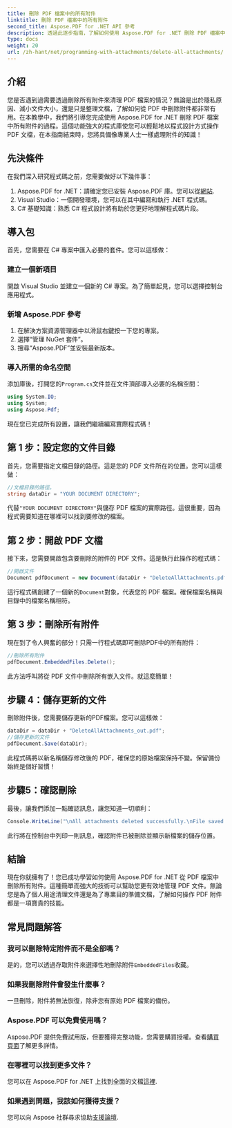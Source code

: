 ```yaml
---
title: 刪除 PDF 檔案中的所有附件
linktitle: 刪除 PDF 檔案中的所有附件
second_title: Aspose.PDF for .NET API 參考
description: 透過此逐步指南，了解如何使用 Aspose.PDF for .NET 刪除 PDF 檔案中的所有附件。簡化您的 PDF 管理。
type: docs
weight: 20
url: /zh-hant/net/programming-with-attachments/delete-all-attachments/
---
```

## 介紹

您是否遇到過需要透過刪除所有附件來清理 PDF 檔案的情況？無論是出於隱私原因、減小文件大小，還是只是整理文檔，了解如何從 PDF 中刪除附件都非常有用。在本教學中，我們將引導您完成使用 Aspose.PDF for .NET 刪除 PDF 檔案中所有附件的過程。這個功能強大的程式庫使您可以輕鬆地以程式設計方式操作 PDF 文檔，在本指南結束時，您將具備像專業人士一樣處理附件的知識！

## 先決條件

在我們深入研究程式碼之前，您需要做好以下幾件事：

1.  Aspose.PDF for .NET：請確定您已安裝 Aspose.PDF 庫。您可以從[網站](https://releases.aspose.com/pdf/net/).
2. Visual Studio：一個開發環境，您可以在其中編寫和執行 .NET 程式碼。
3. C# 基礎知識：熟悉 C# 程式設計將有助於您更好地理解程式碼片段。

## 導入包

首先，您需要在 C# 專案中匯入必要的套件。您可以這樣做：

### 建立一個新項目

開啟 Visual Studio 並建立一個新的 C# 專案。為了簡單起見，您可以選擇控制台應用程式。

### 新增 Aspose.PDF 參考

1. 在解決方案資源管理器中以滑鼠右鍵按一下您的專案。
2. 選擇“管理 NuGet 套件”。
3. 搜尋“Aspose.PDF”並安裝最新版本。

### 導入所需的命名空間

添加庫後，打開您的`Program.cs`文件並在文件頂部導入必要的名稱空間：

```csharp
using System.IO;
using System;
using Aspose.Pdf;
```

現在您已完成所有設置，讓我們繼續編寫實際程式碼！

## 第 1 步：設定您的文件目錄

首先，您需要指定文檔目錄的路徑。這是您的 PDF 文件所在的位置。您可以這樣做：

```csharp
//文檔目錄的路徑。
string dataDir = "YOUR DOCUMENT DIRECTORY";
```

代替`"YOUR DOCUMENT DIRECTORY"`與儲存 PDF 檔案的實際路徑。這很重要，因為程式需要知道在哪裡可以找到要修改的檔案。

## 第 2 步：開啟 PDF 文檔

接下來，您需要開啟包含要刪除的附件的 PDF 文件。這是執行此操作的程式碼：

```csharp
//開啟文件
Document pdfDocument = new Document(dataDir + "DeleteAllAttachments.pdf");
```

這行程式碼創建了一個新的`Document`對象，代表您的 PDF 檔案。確保檔案名稱與目錄中的檔案名稱相符。

## 第 3 步：刪除所有附件

現在到了令人興奮的部分！只需一行程式碼即可刪除PDF中的所有附件：

```csharp
//刪除所有附件
pdfDocument.EmbeddedFiles.Delete();
```

此方法呼叫將從 PDF 文件中刪除所有嵌入文件。就這麼簡單！

## 步驟 4：儲存更新的文件

刪除附件後，您需要儲存更新的PDF檔案。您可以這樣做：

```csharp
dataDir = dataDir + "DeleteAllAttachments_out.pdf";
//儲存更新的文件
pdfDocument.Save(dataDir);
```

此程式碼將以新名稱儲存修改後的 PDF，確保您的原始檔案保持不變。保留備份始終是個好習慣！

## 步驟5：確認刪除

最後，讓我們添加一點確認訊息，讓您知道一切順利：

```csharp
Console.WriteLine("\nAll attachments deleted successfully.\nFile saved at " + dataDir);
```

此行將在控制台中列印一則訊息，確認附件已被刪除並顯示新檔案的儲存位置。

## 結論

現在你就擁有了！您已成功學習如何使用 Aspose.PDF for .NET 從 PDF 檔案中刪除所有附件。這種簡單而強大的技術可以幫助您更有效地管理 PDF 文件。無論您是為了個人用途清理文件還是為了專業目的準備文檔，了解如何操作 PDF 附件都是一項寶貴的技能。

## 常見問題解答

### 我可以刪除特定附件而不是全部嗎？
是的，您可以透過存取附件來選擇性地刪除附件`EmbeddedFiles`收藏。

### 如果我刪除附件會發生什麼事？
一旦刪除，附件將無法恢復，除非您有原始 PDF 檔案的備份。

### Aspose.PDF 可以免費使用嗎？
Aspose.PDF 提供免費試用版，但要獲得完整功能，您需要購買授權。查看[購買頁面](https://purchase.aspose.com/buy)了解更多詳情。

### 在哪裡可以找到更多文件？
您可以在 Aspose.PDF for .NET 上找到全面的文檔[這裡](https://reference.aspose.com/pdf/net/).

### 如果遇到問題，我該如何獲得支援？
您可以向 Aspose 社群尋求協助[支援論壇](https://forum.aspose.com/c/pdf/10).